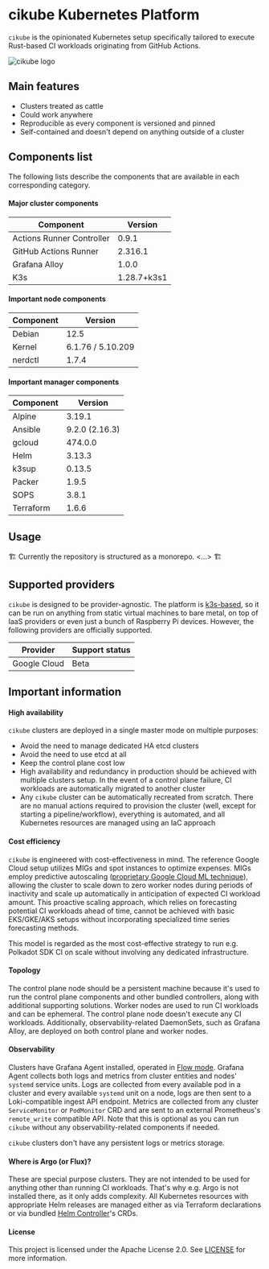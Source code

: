 # cikube Kubernetes Platform

`cikube` is the opinionated Kubernetes setup specifically tailored to execute Rust-based CI workloads originating from GitHub Actions.

![cikube logo](https://i.imgur.com/eWPaXxc.png)

## Main features

* Clusters treated as cattle
* Could work anywhere
* Reproducible as every component is versioned and pinned
* Self-contained and doesn't depend on anything outside of a cluster

## Components list

The following lists describe the components that are available in each corresponding category.

#### Major cluster components

| Component | Version |
|---|---|
| Actions Runner Controller | 0.9.1 |
| GitHub Actions Runner | 2.316.1 |
| Grafana Alloy | 1.0.0 |
| K3s | 1.28.7+k3s1 |

#### Important node components

| Component | Version |
|---|---|
| Debian | 12.5 |
| Kernel | 6.1.76 / 5.10.209 |
| nerdctl | 1.7.4 |

#### Important manager components

| Component | Version |
|---|---|
| Alpine | 3.19.1 |
| Ansible | 9.2.0 (2.16.3) |
| gcloud | 474.0.0 |
| Helm | 3.13.3 |
| k3sup | 0.13.5 |
| Packer | 1.9.5 |
| SOPS | 3.8.1 |
| Terraform | 1.6.6 |

## Usage

🏗️
Currently the repository is structured as a monorepo. <...>
🏗️

## Supported providers

`cikube` is designed to be provider-agnostic. The platform is [k3s-based](https://k3s.io), so it can be run on anything from static virtual machines to bare metal, on top of IaaS providers or even just a bunch of Raspberry Pi devices. However, the following providers are officially supported.

| Provider | Support status |
|---|---|
| Google Cloud | Beta |

## Important information

#### High availability

`cikube` clusters are deployed in a single master mode on multiple purposes:
* Avoid the need to manage dedicated HA etcd clusters
* Avoid the need to use etcd at all
* Keep the control plane cost low
* High availability and redundancy in production should be achieved with multiple clusters setup. In the event of a control plane failure, CI workloads are automatically migrated to another cluster
* Any `cikube` cluster can be automatically recreated from scratch. There are no manual actions required to provision the cluster (well, except for starting a pipeline/workflow), everything is automated, and all Kubernetes resources are managed using an IaC approach

#### Cost efficiency

`cikube` is engineered with cost-effectiveness in mind. The reference Google Cloud setup utilizes MIGs and spot instances to optimize expenses. MIGs employ predictive autoscaling ([proprietary Google Cloud ML technique](https://cloud.google.com/compute/docs/autoscaler/predictive-autoscaling)), allowing the cluster to scale down to zero worker nodes during periods of inactivity and scale up automatically in anticipation of expected CI workload amount. This proactive scaling approach, which relies on forecasting potential CI workloads ahead of time, cannot be achieved with basic EKS/GKE/AKS setups without incorporating specialized time series forecasting methods.

This model is regarded as the most cost-effective strategy to run e.g. Polkadot SDK CI on scale without involving any dedicated infrastructure.

#### Topology

The control plane node should be a persistent machine because it's used to run the control plane components and other bundled controllers, along with additional supporting solutions. Worker nodes are used to run CI workloads and can be ephemeral. The control plane node doesn't execute any CI workloads. Additionally, observability-related DaemonSets, such as Grafana Alloy, are deployed on both control plane and worker nodes.

#### Observability

Clusters have Grafana Agent installed, operated in [Flow mode](https://grafana.com/docs/agent/latest/flow/). Grafana Agent collects both logs and metrics from cluster entities and nodes' `systemd` service units. Logs are collected from every available pod in a cluster and every available `systemd` unit on a node, logs are then sent to a Loki-compatible ingest API endpoint. Metrics are collected from any cluster `ServiceMonitor` or `PodMonitor` CRD and are sent to an external Prometheus's `remote_write` compatible API. Note that this is optional as you can run `cikube` without any observability-related components if needed.

`cikube` clusters don't have any persistent logs or metrics storage.

#### Where is Argo (or Flux)?

These are special purpose clusters. They are not intended to be used for anything other than running CI workloads. That's why e.g. Argo is not installed there, as it only adds complexity. All Kubernetes resources with appropriate Helm releases are managed either as via Terraform declarations or via bundled [Helm Controller](https://github.com/k3s-io/helm-controller)'s CRDs.

#### License

This project is licensed under the Apache License 2.0. See [LICENSE](LICENSE) for more information.
